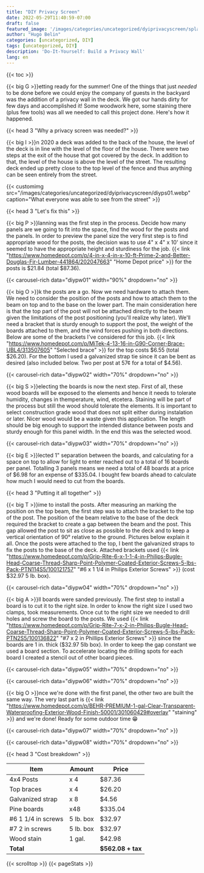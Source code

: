 ```yaml
---
title: "DIY Privacy Screen"
date: 2022-05-29T11:40:59-07:00
draft: false
featured_image: '/images/categories/uncategorized/dyiprivacyscreen/splash.jpeg'
author: "Hugo Belin"
categories: [uncategorized, DIY]
tags: [uncategorized, DIY]
description: 'Do-It-Yourself: Build a Privacy Wall'
lang: en
---
```


{{< toc >}}

{{< big G >}}etting ready for the summer! One of the things that just *needed* to be done before we 
could enjoy the company of guests in the backyard was the addition of a privacy wall in the deck. We got 
our hands dirty for few days and accomplished it! Some woodwork here, some staining there (plus few 
tools) was all we needed to call this project done. Here's how it happened.

{{< head 3 "Why a privacy screen was needed?" >}}

{{< big I >}}n 2020 a deck was added to the back of the house, the level of the deck is in line with the 
level of the floor of the house. There were two steps at the exit of the house that got covered by the 
deck. In addition to that, the level of the house is above the level of the street. The resulting deck 
ended up pretty close to the top level of the fence and thus anything can be seen entirely from the 
street.

{{< customimg src="/images/categories/uncategorized/dyiprivacyscreen/diyps01.webp" 
  caption="What everyone was able to see from the street" >}}

{{< head 3 "Let's fix this" >}}

{{< big P >}}lanning was the first step in the process. Decide how many panels are we going to fit into 
the space, find the wood for the posts and the panels. In order to preview the panel size the very first 
step is to find appropriate wood for the posts, the decision was to use 4" x 4" x 10' since it seemed to 
have the appropriate height and sturdiness for the job. {{< link 
"https://www.homedepot.com/p/4-in-x-4-in-x-10-ft-Prime-2-and-Better-Douglas-Fir-Lumber-441864/202047663" 
"Home Depot price" >}} for the posts is $21.84 (total $87.36).

{{< carousel-rich data="diypw01" width="90%" dropdown="no" >}}

{{< big O >}}k the posts are a go. Now we need hardware to attach them. We need to consider the position 
of the posts and how to attach them to the beam on top and to the base on the lower part. The main 
consideration here is that the top part of the post will not be attached directly to the beam given the 
limitations of the post positioning (you'll realize why later). We'll need a bracket that is sturdy 
enough to support the post, the weight of the boards attached to them, and the wind forces pushing in 
both directions. Below are some of the brackets I've considered for this job. {{< link 
"https://www.homedepot.com/p/MiTek-4-13-16-in-G90-Corner-Brace-UBL4/313507605" "Selected brace" >}} 
for the top costs $6.55 (total $26.20). For the bottom I used a galvanized strap tie since it can be 
bent as desired (also included below. Two per post at 57¢ for a total of $4.56).

{{< carousel-rich data="diypw02" width="70%" dropdown="no" >}}

{{< big S >}}electing the boards is now the next step. First of all, these wood boards will be exposed to 
the elements and hence it needs to tolerate humidity, changes in themperature, wind, etcetera. Staining 
will be part of the process but still the wood should tolerate the elements. It is important to select 
construction grade wood that does not split either during instalation or later. Nicer wood would be a 
waste given this application. The length should be big enough to support the intended distance between 
posts and sturdy enough for this panel width. In the end this was the selected wood.

{{< carousel-rich data="diypw03" width="70%" dropdown="no" >}}

{{< big E >}}lected 1" separation between the boards, and calculating for a space on top to allow for 
light to enter reached out to a total of 16 boards per panel. Totalling 3 panels means we need a total 
of 48 boards at a price of $6.98 for an expense of $335.04. I bought few boards ahead to calculate how 
much I would need to cut from the boards.

{{< head 3 "Putting it all together" >}}

{{< big T >}}ime to install the posts. After measuring an marking the position on the top beam, the first 
step was to attach the bracket to the top of the post. The position of the beam relative to the base of 
the deck required the bracket to create a gap between the beam and the post. This gap allowed the post to 
sit as close as possible to the deck and to keep a vertical orientation of 90° relative to the 
ground. Pictures below explain it all. Once the posts were attached to the top, I bent the galvanized 
straps to fix the posts to the base of the deck. Attached brackets used {{< link 
"https://www.homedepot.com/p/Grip-Rite-6-x-1-1-4-in-Philips-Bugle-Head-Coarse-Thread-Sharp-Point-Polymer-Coated-Exterior-Screws-5-lbs-Pack-PTN114S5/100121757" 
"#6 x 1 1/4 in Philips Exterior Screws" >}} (cost $32.97 5 lb. box).

{{< carousel-rich data="diypw04" width="70%" dropdown="no" >}}

{{< big A >}}ll boards were sanded previously. The first step to install a board is to cut it to the 
right size. In order to know the right size I used two clamps, took measurements. Once cut to the right 
size we needed to drill holes and screw the board to the posts. We used {{< link 
"https://www.homedepot.com/p/Grip-Rite-7-x-2-in-Philips-Bugle-Head-Coarse-Thread-Sharp-Point-Polymer-Coated-Exterior-Screws-5-lbs-Pack-PTN2S5/100136822"
"#7 x 2 in Phillips Exterior Screws" >}} since the boards are 1 in. thick ($32.97 5lb box). In order to 
keep the gap constant we used a board section. To accelerate locating the drilling spots for each board 
I created a stencil out of other board pieces.

{{< carousel-rich data="diypw05" width="70%" dropdown="no" >}}

{{< carousel-rich data="diypw06" width="70%" dropdown="no" >}}

{{< big O >}}nce we're done with the first panel, the other two are built the same way. The very last 
part is {{< link
"https://www.homedepot.com/p/BEHR-PREMIUM-1-gal-Clear-Transparent-Waterproofing-Exterior-Wood-Finish-50001/301060429#overlay"
"staining" >}} and we're done! Ready for some outdoor time 😁

{{< carousel-rich data="diypw07" width="70%" dropdown="no" >}}

{{< carousel-rich data="diypw08" width="70%" dropdown="no" >}}

{{< head 3 "Cost breakdown" >}}

| Item               | Amount    | Price             |
|--------------------|-----------|-------------------|
| 4x4 Posts          | x 4       |    $87.36         |
| Top braces         | x 4       |    $26.20         |
| Galvanized strap   | x 8       |     $4.56         |
| Pine boards        | x48       |   $335.04         |
| #6 1 1/4 in screws | 5 lb. box |    $32.97         |
| #7 2 in screws     | 5 lb. box |    $32.97         |
| Wood stain         | 1 gal.    |    $42.98         |
| **Total**          |           | **$562.08 + tax** |

{{< scrolltop >}}
{{< pageStats >}}
